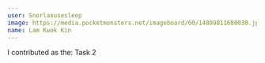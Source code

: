 ```yaml
---
user: Snorlaxusesleep
image: https://media.pocketmonsters.net/imageboard/60/14809811680030.jpg/t/350.png
name: Lam Kwok Kin
---
```

I contributed as the: Task 2
